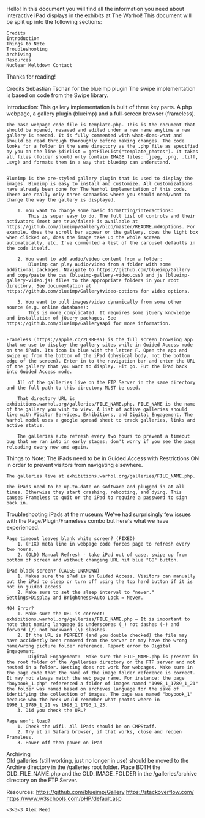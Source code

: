 Hello! In this document you will find all the information you need about interactive iPad displays in the exhibits at The Warhol!
This document will be split up into the following sections:

    Credits
    Introduction
    Things to Note
    Troubleshooting
    Archiving
    Resources
    Nuclear Meltdown Contact
    
Thanks for reading! 

Credits
    Sebastian Tschan for the blueimp plugin
    The swipe implementation is based on code from the Swipe library.
    
Introduction:
    This gallery implementation is built of three key parts. A php webpage, a gallery plugin (blueimp) and a full-screen browser (frameless).
    
    The base webpage code file is template.php. This is the document that should be opened, resaved and edited under a new name anytime a new gallery is needed. It is fully commented with what-does-what and should be read through thoroughly before making changes. The code looks for a folder in the same directory as the .php file as specified by you on the line $dirlist = getFileList("template_photos"). It takes all files (folder should only contain IMAGE files: .jpeg, .png, .tiff, .svg) and formats them in a way that blueimp can understand.
    
    
    Blueimp is the pre-styled gallery plugin that is used to display the images. Blueimp is easy to install and customize. All customizations have already been done for The Warhol implementation of this code. There are really only three scenarios where you should need/want to change the way the gallery is displayed.
        
        1. You want to change some basic formatting/interactions: 
            This is super easy to do. The full list of controls and their activators (most are true/false) is available at https://github.com/blueimp/Gallery/blob/master/README.md#options. For example, does the scroll bar appear on the gallery, does the light box when clicked on, does the image take up the whole screen automatically, etc. I've commented a list of the carousel defaults in the code itself.

        2. You want to add audio/video content from a folder:
            Blueimp can play audio/video from a folder with some additional packages. Navigate to https://github.com/blueimp/Gallery and copy/paste the css (blueimp-gallery-video.css) and js (blueimp-gallery-video.js) files to the appropriate folders in your root directory. See documentation at https://github.com/blueimp/Gallery#video-options for video options. 

        3. You want to pull images/video dynamically from some other source (e.g. online database): 
            This is more complicated. It requires some jQuery knowledge and installation of jQuery packages. See https://github.com/blueimp/Gallery#api for more information.
        
    
    Frameless (https://apple.co/2LKREsN) is the full screen browsing app that we use to display the gallery sites while in Guided Access mode on the iPads. Its icon is blue with the letter F. Open the app and swipe up from the bottom of the iPad (physical body, not the bottom edge of the screen). Enter in to the navigation bar and enter the URL of the gallery that you want to display. Hit go. Put the iPad back into Guided Access mode.
        
        All of the galleries live on the FTP Server in the same directory and the full path to this directory MUST be used.
        
        That directory URL is exhibitions.warhol.org/galleries/FILE_NAME.php. FILE_NAME is the name of the gallery you wish to view. A list of active galleries should live with Visitor Services, Exhibitions, and Digital Engagement. The Warhol model uses a google spread sheet to track galleries, links and active status.
        
        The galleries auto refresh every two hours to prevent a timeout bug that we ran into in early stages; don't worry if you see the page reloading every now and again. 
        

Things to Note:
    The iPads need to be in Guided Access with Restrictions ON in order to prevent visitors from navigating elsewhere.
    
    The galleries live at exhibitions.warhol.org/galleries/FILE_NAME.php.
    
    The iPads need to be up-to-date on software and plugged in at all times. Otherwise they start crashing, rebooting, and dying. This causes Frameless to quit or the iPad to require a password to sign back in.
    

Troubleshooting iPads at the museum:
    We've had surprisingly few issues with the Page/Plugin/Frameless combo but here's what we have experienced.
    
    Page timeout leaves blank white screen? (FIXED)
        1. (FIX) meta line in webpage code forces page to refresh every two hours.
        2. (OLD) Manual Refresh - take iPad out of case, swipe up from bottom of screen and without changing URL hit blue "GO" button.
    
    iPad black screen? (CAUSE UNKNOWN)
        1. Makes sure the iPad is in Guided Access. Visitors can manually put the iPad to sleep or turn off using the top hard button if it is not in guided access
        2. Make sure to set the sleep interval to "never." Settings>Display and Brightness>Auto Lock = Never.
        
    404 Error?
        1. Make sure the URL is correct: exhibitions.warhol.org/galleries/FILE_NAME.php – It is important to note that naming language is underscores (_) not dashes (-) and forward (/) not backward (\) slashes.
        2. If the URL is PERFECT (and you double checked) the file may have accidently been removed from the server or may have the wrong name/wrong picture folder reference. Report error to Digital Engagement. 
            Digital Engagement:  Make sure the FILE_NAME.php is present in the root folder of the /galleries directory on the FTP server and not nested in a folder. Nesting does not work for webpages. Make sure in the page code that the name of the image folder reference is correct. It may not always match the web page name. For instance: the page "boybook_1.php" referenced a folder of images named "1998_1_1789_1_21" the folder was named based on archives language for the sake of identifying the collection of images. The page was named "boybook_1" because who the heck would remember what photos where in 1998_1_1789_1_21 vs 1998_1_1793_1_23.
        3. Did you check the URL?
        
    Page won't load?
        1. Check the wifi. All iPads should be on CMPStaff.
        2. Try it in Safari browser, if that works, close and reopen Frameless. 
        3. Power off then power on iPad
    
        
Archiving    
    Old galleries (still working, just no longer in use) should be moved to the Archive directory in the /galleries root folder. Place BOTH the OLD_FILE_NAME.php and the OLD_IMAGE_FOLDER in the /galleries/archive directory on the FTP Server.

Resources:
    https://github.com/blueimp/Gallery
    https://stackoverflow.com/
    https://www.w3schools.com/pHP/default.asp
        
    <3<3<3 Alex Reed
